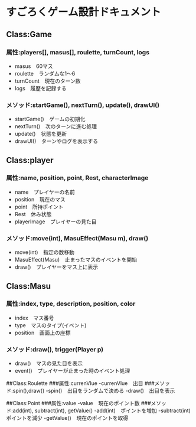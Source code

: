 # すごろくゲーム設計ドキュメント
## Class:Game
### 属性:players[], masus[], roulette, turnCount, logs
- masus　60マス
- roulette　ランダムな1～6
- turnCount　現在のターン数
- logs　履歴を記録する
### メソッド:startGame(), nextTurn(), update(), drawUI()
- startGame()　ゲームの初期化
- nextTurn()　次のターンに進む処理
- update()　状態を更新
- drawUI()　ターンやログを表示する

## Class:player
### 属性:name, position, point, Rest, characterImage
- name　プレイヤーの名前
- position　現在のマス
- point　所持ポイント
- Rest　休み状態
- playerImage　プレイヤーの見た目
### メソッド:move(int), MasuEffect(Masu m), draw()
- move(int)　指定の数移動
- MasuEffect(Masu)　止まったマスのイベントを開始
- draw()　プレイヤーをマス上に表示

## Class:Masu
### 属性:index, type, description, position, color
- index　マス番号
- type　マスのタイプ(イベント)
- position　画面上の座標
### メソッド:draw(), trigger(Player p)
- draw()　マスの見た目を表示
- event()　プレイヤーが止まった時のイベント処理

##Class:Roulette
###属性:currenVlue
-currenVlue　出目
###メソッド:spin(),draw()
-spin()　出目をランダムで決める
-draw()　出目を表示

##Class:Point
###属性:value
-value　現在のポイント数
###メソッド:add(int), subtract(int), getValue()
-add(int)　ポイントを増加
-subtract(int)　ポイントを減少
-getValue()　現在のポイントを取得


